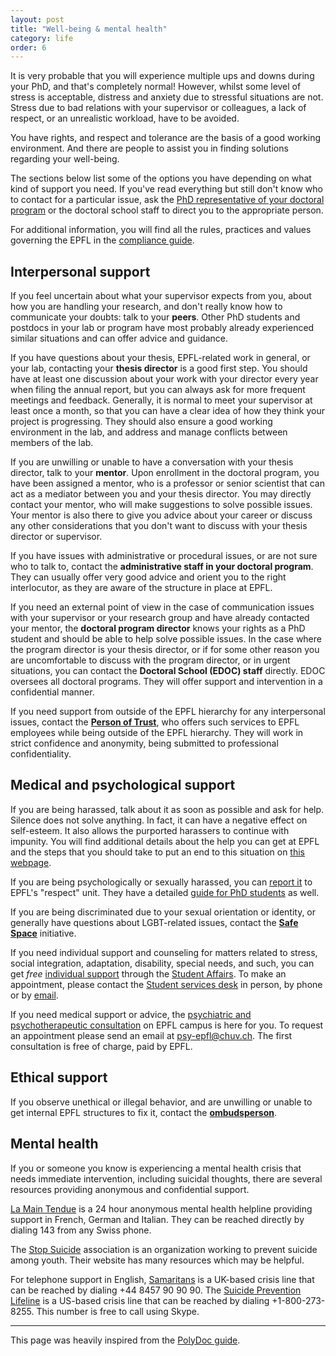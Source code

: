 ```yaml
---
layout: post
title: "Well-being & mental health"
category: life
order: 6
---
```


It is very probable that you will experience multiple ups and downs during your PhD, and that's completely normal!
However, whilst some level of stress is acceptable, distress and anxiety due to stressful situations are not.
Stress due to bad relations with your supervisor or colleagues, a lack of respect, or an unrealistic workload, have to be avoided.

You have rights, and respect and tolerance are the basis of a good working environment. And there are people to assist you in finding solutions regarding your well-being.

The sections below list some of the options you have depending on what kind of support you need.
If you've read everything but still don't know who to contact for a particular issue,
ask the [PhD representative of your doctoral program](https://www.epfl.ch/education/phd/programs/edoc-student-representatives/) or the doctoral school staff to direct you to the appropriate person. 

For additional information, you will find all the rules, practices and values governing the EPFL in the [compliance guide](https://www.epfl.ch/about/overview/regulations-and-guidelines/compliance-guide/).


## Interpersonal support

If you feel uncertain about what your supervisor expects from you, about how you are handling your research, and don't really know how to communicate your doubts: talk to your **peers**.
Other PhD students and postdocs in your lab or program have most probably already experienced similar situations and can offer advice and guidance.

If you have questions about your thesis, EPFL-related work in general, or your lab, contacting your **thesis director** is a good first step.
You should have at least one discussion about your work with your director every year when filing the annual report, but you can always ask for more frequent meetings and feedback.
Generally, it is normal to meet your supervisor at least once a month, so that you can have a clear idea of how they think your project is progressing.
They should also ensure a good working environment in the lab, and address and manage conflicts between members of the lab.

If you are unwilling or unable to have a conversation with your thesis director, talk to your **mentor**.
Upon enrollment in the doctoral program, you have been assigned a mentor, who is a professor or senior scientist that can act as a mediator between you and your thesis director.
You may directly contact your mentor, who will make suggestions to solve possible issues.
Your mentor is also there to give you advice about your career or discuss any other considerations that you don't want to discuss with your thesis director or supervisor.

If you have issues with administrative or procedural issues, or are not sure who to talk to, contact the **administrative staff in your doctoral program**.
They can usually offer very good advice and orient you to the right interlocutor, as they are aware of the structure in place at EPFL.

If you need an external point of view in the case of communication issues with your supervisor or your research group and have already contacted your mentor,
the **doctoral program director** knows your rights as a PhD student and should be able to help solve possible issues.
In the case where the program director is your thesis director, or if for some other reason you are uncomfortable to discuss with the program director,
or in urgent situations, you can contact the **Doctoral School (EDOC) staff** directly. EDOC oversees all doctoral programs.
They will offer support and intervention in a confidential manner.

If you need support from outside of the EPFL hierarchy for any interpersonal issues, contact the [**Person of Trust**](https://www.epfl.ch/about/respect/where-to-get-help/person-of-trust-and-mediation-services/),
who offers such services to EPFL employees while being outside of the EPFL hierarchy.
They will work in strict confidence and anonymity, being submitted to professional confidentiality.


## Medical and psychological support

If you are being harassed, talk about it as soon as possible and ask for help. Silence does not solve anything. In fact, it can have a negative effect on self-esteem.
It also allows the purported harassers to continue with impunity.
You will find additional details about the help you can get at EPFL
and the steps that you should take to put an end to this situation on [this webpage](https://www.epfl.ch/about/respect/harassment-situations/where-to-get-help/for-phd-students/).

If you are being psychologically or sexually harassed, you can [report it](https://www.epfl.ch/about/respect/report-a-case/) to EPFL's "respect" unit.
They have a detailed [guide for PhD students](https://www.epfl.ch/about/respect/where-to-get-help/for-phd-students/) as well.

If you are being discriminated due to your sexual orientation or identity, or generally have questions about LGBT-related issues,
contact the [**Safe Space**](https://www.epfl.ch/about/vice-presidencies/vice-presidency-for-responsible-transformation-vpt/safe-space/) initiative.

If you need individual support and counseling for matters related to stress, social integration, adaptation, disability, special needs, and such, you can get _free_ 
[individual support](https://www.epfl.ch/education/studies/en/support-and-health/individual-support/) through
the [Student Affairs](https://www.epfl.ch/about/vice-presidencies/vice-presidencies/vice-presidency-for-education/educational-affairs/the-student-affairs-sae/).
To make an appointment, please contact the [Student services desk](https://www.epfl.ch/education/studies/en/support-and-health/student_desk/) in person, by phone or by [email](mailto:services@epfl.ch).

If you need medical support or advice, the [psychiatric and psychotherapeutic consultation](https://www.epfl.ch/education/studies/en/support-and-health/individual-support/psy-consultation-epfl/)
on EPFL campus is here for you.
To request an appointment please send an email at [psy-epfl@chuv.ch](mailto:psy-epfl@chuv.ch).
The first consultation is free of charge, paid by EPFL.


## Ethical support

If you observe unethical or illegal behavior, and are unwilling or unable to get internal EPFL structures to fix it, contact the
[**ombudsperson**](https://www.epfl.ch/about/respect/report-a-case/ombudsperson/).


## Mental health

If you or someone you know is experiencing a mental health crisis that needs immediate intervention, including suicidal thoughts, there are several resources providing anonymous and confidential support.

[La Main Tendue](https://www.143.ch/fr/) is a 24 hour anonymous mental health helpline providing support in French, German and Italian.
They can be reached directly by dialing 143 from any Swiss phone.

The [Stop Suicide](https://stopsuicide.ch/) association is an organization working to prevent suicide among youth. Their website has many resources which may be helpful.

For telephone support in English, [Samaritans](https://www.samaritans.org/) is a UK-based crisis line that can be reached by dialing +44 8457 90 90 90.
The [Suicide Prevention Lifeline](https://suicidepreventionlifeline.org/) is a US-based crisis line that can be reached by dialing +1-800-273-8255. This number is free to call using Skype.

---

This page was heavily inspired from the [PolyDoc guide](https://www.epfl.ch/campus/associations/list/polydoc/my-well-being/).
